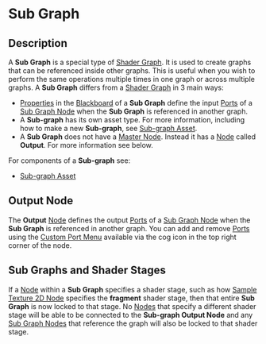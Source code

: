 # Sub Graph

## Description

A **Sub Graph** is a special type of [Shader Graph](Shader-Graph.md). It is used to create graphs that can be referenced inside other graphs. This is useful when you wish to perform the same operations multiple times in one graph or across multiple graphs. A **Sub Graph** differs from a [Shader Graph](Shader-Graph.md) in 3 main ways:
- [Properties](Property-Types.md) in the [Blackboard](Blackboard.md) of a **Sub Graph** define the input [Ports](Port.md) of a [Sub Graph Node](Sub-graph-Node.md) when the **Sub Graph** is referenced in another graph. 
- A **Sub-graph** has its own asset type. For more information, including how to make a new **Sub-graph**, see [Sub-graph Asset](Sub-graph-Asset.md).
- A **Sub Graph** does not have a [Master Node](Master-Node.md). Instead it has a [Node](Node.md) called **Output**. For more information see below.

For components of a **Sub-graph** see:
* [Sub-graph Asset](Sub-graph-Asset.md)

## Output Node

The **Output** [Node](Node.md) defines the output [Ports](Port.md) of a [Sub Graph Node](Sub-graph-Node.md) when the **Sub Graph** is referenced in another graph. You can add and remove [Ports](Port.md) using the [Custom Port Menu](Custom-Port-Menu) available via the cog icon in the top right corner of the node.

## Sub Graphs and Shader Stages

If a [Node](Node.md) within a **Sub Graph** specifies a shader stage, such as how [Sample Texture 2D Node](Sample-Texture-2D-Node.md) specifies the **fragment** shader stage, then that entire **Sub Graph** is now locked to that stage. No [Nodes](Node.md) that specify a different shader stage will be able to be connected to the **Sub-graph Output Node** and any [Sub Graph Nodes](Sub-graph-Node.md) that reference the graph will also be locked to that shader stage.
